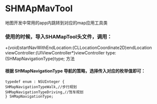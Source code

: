 # SHMApMavTool
地图开发中常用的app内跳转到对应的map应用工具类

### 使用的时候，导入SHAMapTool头文件，调用：
+(void)startNavWithEndLocation:(CLLocationCoordinate2D)endLocation viewController:(UIViewController*)viewController type:(SHMapNavigationType)type; 方法
#### 根据 SHMapNavigationType 导航的策略，选择传入对应的枚举值即可：
#### 
    typedef enum : NSUInteger {
    SHMapNavigationTypeWalk,//步行规划
    SHMapNavigationTypeDriving,//驾车规划
    } SHMapNavigationType;
